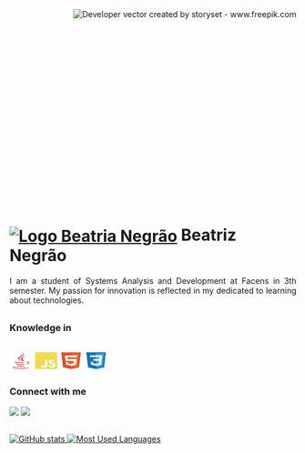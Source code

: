 <img align="right" alt="Developer vector created by storyset - www.freepik.com" height="380" src="https://user-images.githubusercontent.com/97471199/230774187-e482399b-492c-4c17-a831-0314bf90526e.png">

<h1>
    <a href="http://linkedin.com/in/beatriznegr%C3%A3o">
     <img align="center" alt="Logo Beatria Negrão" width="36px" src="https://user-images.githubusercontent.com/97471199/230773934-2eeb538d-d992-4199-872e-117c1c635d81.png"></a>
    <span>Beatriz Negrão</span>
</h1>

<p align="justify"> I am a student of Systems Analysis and Development at Facens in 3th semester. My passion for innovation is reflected in my dedicated to learning about technologies.
<br>
  
##

### Knowledge in

<div style="display: inline_block"><br>
  <img align="center" alt="Bia-Java" height="30" width="40" src="https://raw.githubusercontent.com/devicons/devicon/master/icons/java/java-plain.svg">
  <img align="center" alt="Bia-Js" height="30" width="40" src="https://raw.githubusercontent.com/devicons/devicon/master/icons/javascript/javascript-plain.svg">
  <img align="center" alt="Bia-HTML" height="30" width="40" src="https://raw.githubusercontent.com/devicons/devicon/master/icons/html5/html5-original.svg">
  <img align="center" alt="Bia-CSS" height="30" width="40" src="https://raw.githubusercontent.com/devicons/devicon/master/icons/css3/css3-original.svg">
</div>

##

### Connect with me

<div> 
  <a href="http://linkedin.com/in/beatriznegrão" target="_blank"><img src="https://img.shields.io/badge/-LinkedIn-%230077B5?style=for-the-badge&logo=linkedin&logoColor=white" target="_blank"></a> 
  <a href="https://instagram.com/biasilvanegrao" target="_blank"><img src="https://img.shields.io/badge/-Instagram-%23E4405F?style=for-the-badge&logo=instagram&logoColor=white" target="_blank"></                           </div>

##

![GitHub stats](https://github-readme-stats-git-masterrstaa-rickstaa.vercel.app/api?username=beatriznegrao&hide_title=true&show_icons=true&include_all_commits=false&count_private=true&line_height=25&hide=issues&bg_color=000&title_color=FF00F6&text_color=FFF&border_radius=3&border_color=36123c&icon_color=FF00F6&theme=jolly)
[![Most Used Languages](https://github-readme-stats-git-masterrstaa-rickstaa.vercel.app/api/top-langs/?username=BeatrizNegrao&line_height=25&card_width=290&layout=compact&hide_title=false&count_private=true&langs_count=5&show_icons=true&title_color=FF00F6&hide=html,css,scss&bg_color=000&text_color=8B8B8B&border_radius=3&border_color=561760&count_private=true)](https://github.com/BeatrizNegrao/github-readme-stats)
